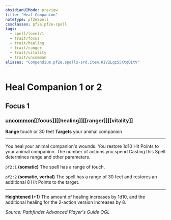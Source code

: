 ```yaml
---
obsidianUIMode: preview
title: "Heal Companion"
noteType: pf2eSpell
cssclasses: pf2e,pf2e-spell
tags:
  - spell/level/1
  - trait/focus
  - trait/healing
  - trait/ranger
  - trait/vitality
  - trait/uncommon
aliases: "Compendium.pf2e.spells-srd.Item.KIV2LqzS5KtqOItV" 
---
```

# Heal Companion  1 or 2  
## Focus 1
### [uncommon](uncommon "Uncommon Rarity Trait")[[focus]][[healing]][[ranger]][[vitality]]

**Range** touch or 30 feet
**Targets** your animal companion
* * * 
You heal your animal companion's wounds. You restore 1d10 Hit Points to your animal companion. The number of actions you spend Casting this Spell determines range and other parameters.

`pf2:1` **(somatic)** The spell has a range of touch.

`pf2:2` **(somatic, verbal)** The spell has a range of 30 feet and restores an additional 8 Hit Points to the target.

* * *

**Heightened (+1)** The amount of healing increases by 1d10, and the additional healing for the 2-action version increases by 8.

*Source: Pathfinder Advanced Player's Guide*
*OGL*